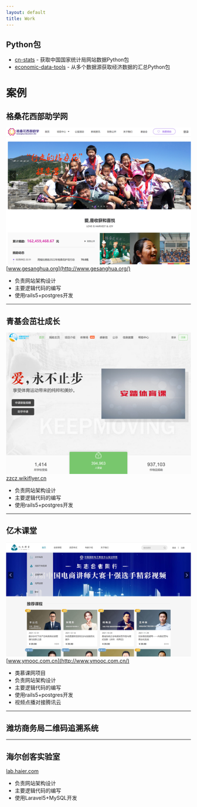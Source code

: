 ```yaml
---
layout: default
title: Work
---
```


## Python包

* [cn-stats](https://pypi.org/project/cn-stats/) - 获取中国国家统计局网站数据Python包
* [economic-data-tools](https://pypi.org/project/economic-data-tools/) - 从多个数据源获取经济数据的汇总Python包

# 案例

## 格桑花西部助学网
![](assets/img/gesanghua.png)
[www.gesanghua.org](http://www.gesanghua.org/)
* 负责网站架构设计
* 主要逻辑代码的编写
* 使用rails5+postgres开发

---

## 青基会茁壮成长
![](assets/img/anta.png)
[zzcz.wikiflyer.cn](http://zzcz.wikiflyer.cn/)
* 负责网站架构设计
* 主要逻辑代码的编写
* 使用rails5+postgres开发

---

## 亿木课堂
![](assets/img/yi-mooc.png)
[www.ymooc.com.cn](http://www.ymooc.com.cn/)
* 类慕课网项目
* 负责网站架构设计
* 主要逻辑代码的编写
* 使用rails5+postgres开发
* 视频点播对接腾讯云

---

## 潍坊商务局二维码追溯系统

---

## 海尔创客实验室
[lab.haier.com](http://lab.haier.com/)
* 负责网站架构设计
* 主要逻辑代码的编写
* 使用Laravel5+MySQL开发
